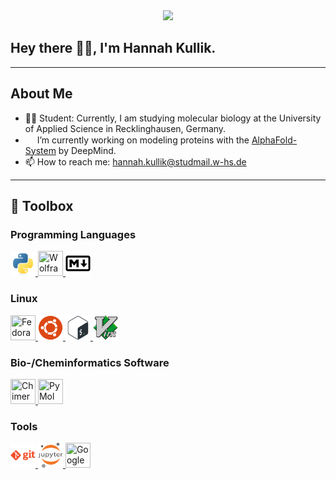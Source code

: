 <div id='header' align='center'>
  <img src='https://media.giphy.com/media/3o7TKLC8zBUd7eEteE/giphy.gif' width='300'/>
</div>

<h2>Hey there 🙋‍♀️, I'm Hannah Kullik.</h2>

---
## About Me
- 👩‍🔬 Student: Currently, I am studying molecular biology at the University of Applied Science in Recklinghausen, Germany.
- <img src='https://avatars.githubusercontent.com/u/81388165?v=4' width='15' height='15'/> I’m currently working on modeling proteins with the [AlphaFold-System](https://github.com/deepmind/alphafold) by DeepMind.
- 📫 How to reach me: hannah.kullik@studmail.w-hs.de

---
## 🧰 Toolbox
### Programming Languages
<div>
  <a href='https://www.python.org/'>
  <img src='https://github.com/devicons/devicon/blob/master/icons/python/python-original.svg' title='Python' width='40' height='40'/>
  </a>
  <a href='https://www.wolfram.com/mathematica/'>
  <img src='https://upload.wikimedia.org/wikipedia/commons/thumb/8/8c/Antu_mathematica.svg/768px-Antu_mathematica.svg.png' title='Wolfram Mathematica' width='40' height='40'/>
  </a>
   <a href='https://www.markdownguide.org/'>
    <img src='https://github.com/devicons/devicon/blob/master/icons/markdown/markdown-original.svg' title='Markdown' width='40' height='40'/>
  </a>
</div>

### Linux
<div>
  <a href='https://fedoraproject.org/wiki/Fedora_Project_Wiki'>
    <img src='https://upload.wikimedia.org/wikipedia/commons/3/3f/Fedora_logo.svg' title='Fedora' width='40' height='40'/>
  </a>
  <a href='https://ubuntu.com/'>
    <img src='https://github.com/devicons/devicon/blob/master/icons/ubuntu/ubuntu-plain.svg' title='Ubuntu' width='40' height='40'/>
  </a>
  <a href='https://www.gnu.org/software/bash/'>
    <img src='https://github.com/devicons/devicon/blob/master/icons/bash/bash-original.svg' title='Bash' width='40' height='40'/>
  </a>
  <a href='https://www.vim.org/'>
    <img src='https://github.com/devicons/devicon/blob/master/icons/vim/vim-original.svg' title='VIM' width='40' height='40'/>
  </a>
</div>

### Bio-/Cheminformatics Software
<div>
  <a href='https://www.cgl.ucsf.edu/chimerax/'>
    <img src='http://www.rbvi.ucsf.edu/chimerax/docs/devel/_static/ChimeraX-icon.svg' title='ChimeraX' width='40' height='40'/>
  </a>
  <a href='https://github.com/schrodinger/pymol-open-source'>
    <img src='https://github.com/schrodinger/pymol-open-source/blob/master/data/pymol/icons/icon2.svg' title='PyMol' width='40' height='40'/>
  </a>
</div>

### Tools
<div>
  <a href='https://git-scm.com/'>
    <img src='https://github.com/devicons/devicon/blob/master/icons/git/git-plain-wordmark.svg' title='Git' width='40' height='40'/>
  </a>
  <a href='https://jupyter.org/'>
    <img src='https://github.com/devicons/devicon/blob/master/icons/jupyter/jupyter-original-wordmark.svg' title='Jupyter' width='40' height='40'/>
  </a>
  <a href='https://colab.research.google.com/'>
    <img src='https://colab.research.google.com/img/colab_favicon_256px.png' title='Google Colab' width='40' height='40'/>
  </a>
</div>

